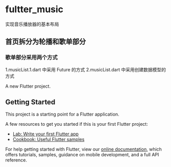 # fultter_music

实现音乐播放器的基本布局

## 首页拆分为轮播和歌单部分

### 歌单部分采用两个方式

1.musicList.1.dart 中采用 Future 的方式
2.musicList.dart 中采用创建数据模型的方式

A new Flutter project.

## Getting Started

This project is a starting point for a Flutter application.

A few resources to get you started if this is your first Flutter project:

-   [Lab: Write your first Flutter app](https://flutter.io/docs/get-started/codelab)
-   [Cookbook: Useful Flutter samples](https://flutter.io/docs/cookbook)

For help getting started with Flutter, view our
[online documentation](https://flutter.io/docs), which offers tutorials,
samples, guidance on mobile development, and a full API reference.
